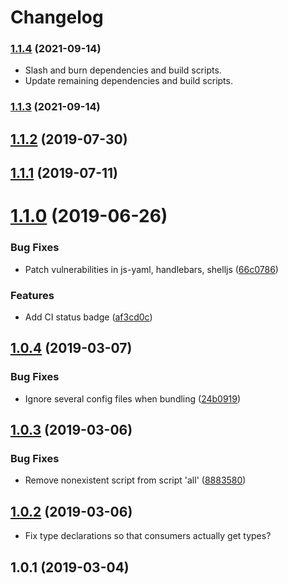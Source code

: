 # Changelog

### [1.1.4](https://github.com/lucidmachine/bitclock-backend-ts/compare/v1.1.3...v1.1.4) (2021-09-14)

* Slash and burn dependencies and build scripts.
* Update remaining dependencies and build scripts.


### [1.1.3](https://github.com/lucidmachine/bitclock-backend-ts/compare/v1.1.2...v1.1.3) (2021-09-14)

<a name="1.1.2"></a>
## [1.1.2](https://github.com/lucidmachine/bitclock-backend-ts/compare/v1.1.1...v1.1.2) (2019-07-30)



<a name="1.1.1"></a>
## [1.1.1](https://github.com/lucidmachine/bitclock-backend-ts/compare/v1.1.0...v1.1.1) (2019-07-11)



<a name="1.1.0"></a>
# [1.1.0](https://github.com/lucidmachine/bitclock-backend-ts/compare/v1.0.4...v1.1.0) (2019-06-26)


### Bug Fixes

* Patch vulnerabilities in js-yaml, handlebars, shelljs ([66c0786](https://github.com/lucidmachine/bitclock-backend-ts/commit/66c0786))


### Features

* Add CI status badge ([af3cd0c](https://github.com/lucidmachine/bitclock-backend-ts/commit/af3cd0c))



<a name="1.0.4"></a>
## [1.0.4](https://github.com/lucidmachine/bitclock-backend-ts/compare/v1.0.3...v1.0.4) (2019-03-07)


### Bug Fixes

* Ignore several config files when bundling ([24b0919](https://github.com/lucidmachine/bitclock-backend-ts/commit/24b0919))



<a name="1.0.3"></a>
## [1.0.3](https://github.com/lucidmachine/bitclock-backend-ts/compare/v1.0.1...v1.0.3) (2019-03-06)


### Bug Fixes

* Remove nonexistent script from script 'all' ([8883580](https://github.com/lucidmachine/bitclock-backend-ts/commit/8883580))



<a name="1.0.2"></a>
## [1.0.2](https://github.com/lucidmachine/bitclock-backend-ts/compare/v1.0.1...v1.0.2) (2019-03-06)
* Fix type declarations so that consumers actually get types?



<a name="1.0.1"></a>
## 1.0.1 (2019-03-04)
